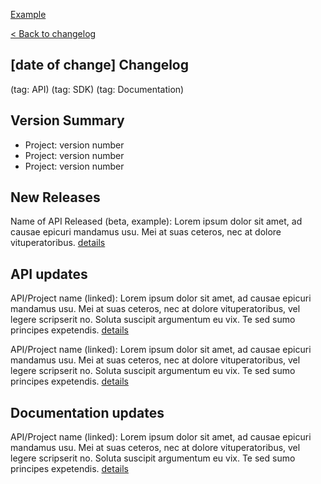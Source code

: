 [Example](https://developer.squareup.com/docs/changelog/connect-logs/2023-01-19)

[< Back to changelog](link-to-release-notes-index)

## [date of change] Changelog

(tag: API) (tag: SDK) (tag: Documentation)

## Version Summary

- Project: version number
- Project: version number
- Project: version number

## New Releases

Name of API Released (beta, example): Lorem ipsum dolor sit amet, ad causae epicuri mandamus usu. Mei at suas ceteros, nec at dolore vituperatoribus. [details](link-to-changes)

## API updates

API/Project name (linked): Lorem ipsum dolor sit amet, ad causae epicuri mandamus usu. Mei at suas ceteros, nec at dolore vituperatoribus, vel legere scripserit no. Soluta suscipit argumentum eu vix. Te sed sumo principes expetendis. [details](link-to-changes)

API/Project name (linked): Lorem ipsum dolor sit amet, ad causae epicuri mandamus usu. Mei at suas ceteros, nec at dolore vituperatoribus, vel legere scripserit no. Soluta suscipit argumentum eu vix. Te sed sumo principes expetendis. [details](link-to-changes)

## Documentation updates

API/Project name (linked): Lorem ipsum dolor sit amet, ad causae epicuri mandamus usu. Mei at suas ceteros, nec at dolore vituperatoribus, vel legere scripserit no. Soluta suscipit argumentum eu vix. Te sed sumo principes expetendis. [details](link-to-changes)

